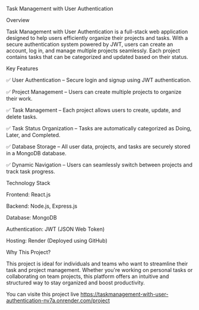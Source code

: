 Task Management with User Authentication

Overview

Task Management with User Authentication is a full-stack web application designed to help users efficiently organize their projects and tasks. With a secure authentication system powered by JWT, users can create an account, log in, and manage multiple projects seamlessly. Each project contains tasks that can be categorized and updated based on their status.




Key Features

✅ User Authentication – Secure login and signup using JWT authentication.

✅ Project Management – Users can create multiple projects to organize their work.

✅ Task Management – Each project allows users to create, update, and delete tasks.

✅ Task Status Organization – Tasks are automatically categorized as Doing, Later, and Completed.

✅ Database Storage – All user data, projects, and tasks are securely stored in a MongoDB database.

✅ Dynamic Navigation – Users can seamlessly switch between projects and track task progress.




Technology Stack

Frontend: React.js

Backend: Node.js, Express.js

Database: MongoDB

Authentication: JWT (JSON Web Token)

Hosting: Render (Deployed using GitHub)




Why This Project?

This project is ideal for individuals and teams who want to streamline their task and project management. Whether you're working on personal tasks or collaborating on team projects, this platform offers an intuitive and structured way to stay organized and boost productivity.



You can visite this project live
https://taskmanagement-with-user-authentication-nv7a.onrender.com/project
